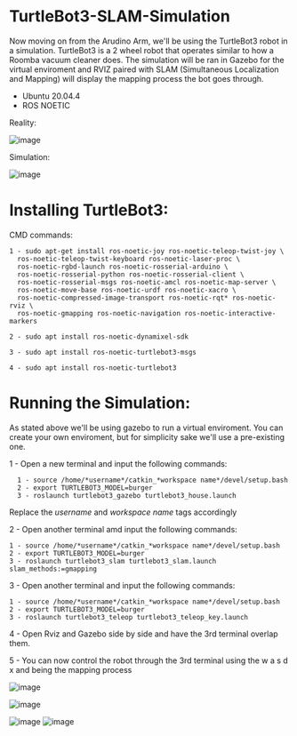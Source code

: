 # TurtleBot3-SLAM-Simulation

  Now moving on from the Arudino Arm, we'll be using the TurtleBot3 robot in a simulation. TurtleBot3 is a 2 wheel robot that operates similar to how a Roomba vacuum cleaner does. The simulation will be ran in Gazebo for the virtual enviroment and RVIZ paired with SLAM (Simultaneous Localization and Mapping) will display the mapping process the bot goes through. 
  
  - Ubuntu 20.04.4
  - ROS NOETIC
  
  Reality:
  
  ![image](https://user-images.githubusercontent.com/109832303/184434019-f9d1bb9b-9cd8-4f77-bd4a-d5e677fd77a0.png)


  
  Simulation:
  
  
![image](https://user-images.githubusercontent.com/109832303/184434098-3fac39f1-02cf-4054-9b94-bd0f3ffa8ef7.png)


# Installing TurtleBot3: 

CMD commands: 

    1 - sudo apt-get install ros-noetic-joy ros-noetic-teleop-twist-joy \
      ros-noetic-teleop-twist-keyboard ros-noetic-laser-proc \
      ros-noetic-rgbd-launch ros-noetic-rosserial-arduino \
      ros-noetic-rosserial-python ros-noetic-rosserial-client \
      ros-noetic-rosserial-msgs ros-noetic-amcl ros-noetic-map-server \
      ros-noetic-move-base ros-noetic-urdf ros-noetic-xacro \
      ros-noetic-compressed-image-transport ros-noetic-rqt* ros-noetic-rviz \
      ros-noetic-gmapping ros-noetic-navigation ros-noetic-interactive-markers

    2 - sudo apt install ros-noetic-dynamixel-sdk
    
    3 - sudo apt install ros-noetic-turtlebot3-msgs
    
    4 - sudo apt install ros-noetic-turtlebot3


# Running the Simulation: 

  As stated above we'll be using gazebo to run a virtual enviroment. You can create your own enviroment, but for simplicity sake we'll use a pre-existing one.
  
  
  1 - Open a new terminal and input the following commands: 
  
      1 - source /home/*username*/catkin_*workspace name*/devel/setup.bash
      2 - export TURTLEBOT3_MODEL=burger
      3 - roslaunch turtlebot3_gazebo turtlebot3_house.launch
 Replace the *username* and *workspace name* tags accordingly 
 
 2 - Open another terminal amd input the following commands:
 
    1 - source /home/*username*/catkin_*workspace name*/devel/setup.bash
    2 - export TURTLEBOT3_MODEL=burger
    3 - roslaunch turtlebot3_slam turtlebot3_slam.launch slam_methods:=gmapping
    
    
 3 - Open another terminal and input the following commands: 
 
    1 - source /home/*username*/catkin_*workspace name*/devel/setup.bash
    2 - export TURTLEBOT3_MODEL=burger
    3 - roslaunch turtlebot3_teleop turtlebot3_teleop_key.launch
 
      
 4 - Open Rviz and Gazebo side by side and have the 3rd terminal overlap them.
 
 
 
 5 - You can now control the robot through the 3rd terminal using the  w a s d x and being the mapping process
 
 ![image](https://user-images.githubusercontent.com/109832303/184438544-fbe846f5-9af1-4c06-80e5-7e4289972539.png)

![image](https://user-images.githubusercontent.com/109832303/184439348-31010fb3-44cd-4cc8-a298-0553551c4d5b.png)

![image](https://user-images.githubusercontent.com/109832303/184439741-cc380d26-bbba-4017-8058-780af52bae4d.png)
![image](https://user-images.githubusercontent.com/109832303/184441862-a0504456-ab6e-4a7c-97ee-98e6a9897134.png)

